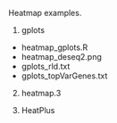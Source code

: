 Heatmap examples.

1. gplots
  * heatmap_gplots.R
  * heatmap_deseq2.png
  * gplots_rld.txt
  * gplots_topVarGenes.txt

2. heatmap.3

3. HeatPlus
